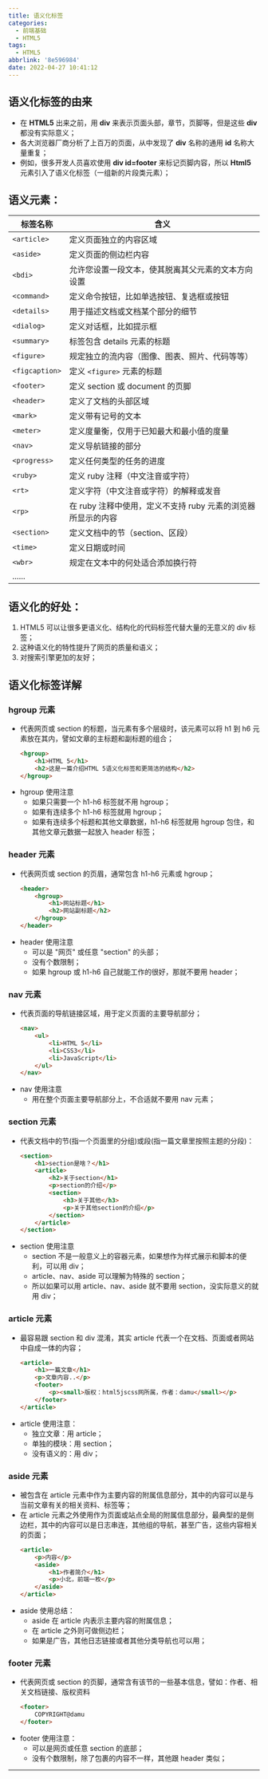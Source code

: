 ```yaml
---
title: 语义化标签
categories:
  - 前端基础
  - HTML5
tags:
  - HTML5
abbrlink: '8e596984'
date: 2022-04-27 10:41:12
---
```


## 语义化标签的由来

- 在 <b>HTML5</b> 出来之前，用 <b>div</b> 来表示页面头部，章节，页脚等，但是这些 <b>div</b> 都没有实际意义；
- 各大浏览器厂商分析了上百万的页面，从中发现了 <b>div</b> 名称的通用 <b>id</b> 名称大量重复；
- 例如，很多开发人员喜欢使用 <b>div id=footer</b> 来标记页脚内容，所以 <b>Html5</b> 元素引入了语义化标签（一组新的片段类元素）；

## 语义元素：

| 标签名称       | 含义                                                         |
| -------------- | ------------------------------------------------------------ |
| `<article>`    | 定义页面独立的内容区域                                       |
| `<aside>`      | 定义页面的侧边栏内容                                         |
| `<bdi>`        | 允许您设置一段文本，使其脱离其父元素的文本方向设置           |
| `<command>`    | 定义命令按钮，比如单选按钮、复选框或按钮                     |
| `<details>`    | 用于描述文档或文档某个部分的细节                             |
| `<dialog>`     | 定义对话框，比如提示框                                       |
| `<summary>`    | 标签包含 details 元素的标题                                  |
| `<figure>`     | 规定独立的流内容（图像、图表、照片、代码等等）               |
| `<figcaption>` | 定义 `<figure>` 元素的标题                                   |
| `<footer>`     | 定义 section 或 document 的页脚                              |
| `<header>`     | 定义了文档的头部区域                                         |
| `<mark>`       | 定义带有记号的文本                                           |
| `<meter>`      | 定义度量衡，仅用于已知最大和最小值的度量                     |
| `<nav>`        | 定义导航链接的部分                                           |
| `<progress>`   | 定义任何类型的任务的进度                                     |
| `<ruby> `      | 定义 ruby 注释（中文注音或字符）                             |
| `<rt>`         | 定义字符（中文注音或字符）的解释或发音                       |
| `<rp>`         | 在 ruby 注释中使用，定义不支持 ruby 元素的浏览器所显示的内容 |
| `<section>`    | 定义文档中的节（section、区段）                              |
| `<time> `      | 定义日期或时间                                               |
| `<wbr>`        | 规定在文本中的何处适合添加换行符                             |
| ......         |                                                              |

## 语义化的好处：

1. HTML5 可以让很多更语义化、结构化的代码标签代替大量的无意义的 div 标签；
2. 这种语义化的特性提升了网页的质量和语义；
3. 对搜索引擎更加的友好；

## 语义化标签详解

### hgroup 元素

- 代表网页或 section 的标题，当元素有多个层级时，该元素可以将 h1 到 h6 元素放在其内，譬如文章的主标题和副标题的组合；
  ```HTML
  <hgroup>
      <h1>HTML 5</h1>
      <h2>这是一篇介绍HTML 5语义化标签和更简洁的结构</h2>
  </hgroup>
  ```
- hgroup 使用注意
  - 如果只需要一个 h1-h6 标签就不用 hgroup；
  - 如果有连续多个 h1-h6 标签就用 hgroup；
  - 如果有连续多个标题和其他文章数据，h1-h6 标签就用 hgroup 包住，和其他文章元数据一起放入 header 标签；

### header 元素

- 代表网页或 section 的页眉，通常包含 h1-h6 元素或 hgroup；
  ```HTML
  <header>
      <hgroup>
          <h1>网站标题</h1>
          <h2>网站副标题</h2>
      </hgroup>
  </header>
  ```
- header 使用注意
  - 可以是 "网页" 或任意 "section" 的头部；
  - 没有个数限制；
  - 如果 hgroup 或 h1-h6 自己就能工作的很好，那就不要用 header；

### nav 元素

- 代表页面的导航链接区域，用于定义页面的主要导航部分；
  ```HTML
  <nav>
      <ul>
          <li>HTML 5</li>
          <li>CSS3</li>
          <li>JavaScript</li>
      </ul>
  </nav>
  ```
- nav 使用注意
  - 用在整个页面主要导航部分上，不合适就不要用 nav 元素；

### section 元素

- 代表文档中的节(指一个页面里的分组)或段(指一篇文章里按照主题的分段)：
  ```HTML
  <section>
      <h1>section是啥？</h1>
      <article>
          <h2>关于section</h1>
          <p>section的介绍</p>
          <section>
              <h3>关于其他</h3>
              <p>关于其他section的介绍</p>
          </section>
      </article>
  </section>
  ```
- section 使用注意
  - section 不是一般意义上的容器元素，如果想作为样式展示和脚本的便利，可以用 div；
  - article、nav、aside 可以理解为特殊的 section；
  - 所以如果可以用 article、nav、aside 就不要用 section，没实际意义的就用 div；

### article 元素

- 最容易跟 section 和 div 混淆，其实 article 代表一个在文档、页面或者网站中自成一体的内容；
  ```HTML
  <article>
      <h1>一篇文章</h1>
      <p>文章内容..</p>
      <footer>
          <p><small>版权：html5jscss网所属，作者：damu</small></p>
      </footer>
  </article>
  ```
- article 使用注意：
  - 独立文章：用 article；
  - 单独的模块：用 section；
  - 没有语义的：用 div；

### aside 元素

- 被包含在 article 元素中作为主要内容的附属信息部分，其中的内容可以是与当前文章有关的相关资料、标签等；
- 在 article 元素之外使用作为页面或站点全局的附属信息部分，最典型的是侧边栏，其中的内容可以是日志串连，其他组的导航，甚至广告，这些内容相关的页面；
  ```HTML
  <article>
      <p>内容</p>
      <aside>
          <h1>作者简介</h1>
          <p>小北，前端一枚</p>
      </aside>
  </article>
  ```
- aside 使用总结：
  - aside 在 article 内表示主要内容的附属信息；
  - 在 article 之外则可做侧边栏；
  - 如果是广告，其他日志链接或者其他分类导航也可以用；

### footer 元素

- 代表网页或 section 的页脚，通常含有该节的一些基本信息，譬如：作者、相关文档链接、版权资料
  ```HTML
  <footer>
      COPYRIGHT@damu
  </footer>
  ```
- footer 使用注意：
  - 可以是网页或任意 section 的底部；
  - 没有个数限制，除了包裹的内容不一样，其他跟 header 类似；

---
